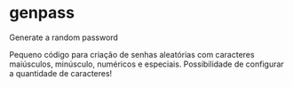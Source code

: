 # genpass
Generate a random password

Pequeno código para criação de senhas aleatórias com caracteres maiúsculos, minúsculo, numéricos e especiais.
Possibilidade de configurar a quantidade de caracteres!
